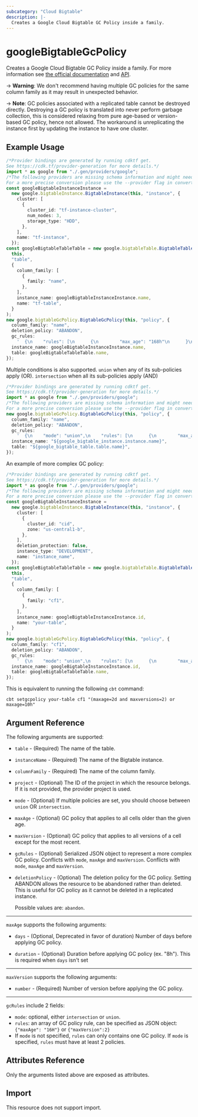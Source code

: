 ```yaml
---
subcategory: "Cloud Bigtable"
description: |-
  Creates a Google Cloud Bigtable GC Policy inside a family.
---
```


# googleBigtableGcPolicy

Creates a Google Cloud Bigtable GC Policy inside a family. For more information see
[the official documentation](https://cloud.google.com/bigtable/) and
[API](https://cloud.google.com/bigtable/docs/go/reference).

\-> **Warning**: We don't recommend having multiple GC policies for the same column
family as it may result in unexpected behavior.

\-> **Note**: GC policies associated with a replicated table cannot be destroyed directly.
Destroying a GC policy is translated into never perform garbage collection, this is
considered relaxing from pure age-based or version-based GC policy, hence not allowed.
The workaround is unreplicating the instance first by updating the instance to have one
cluster.

## Example Usage

```typescript
/*Provider bindings are generated by running cdktf get.
See https://cdk.tf/provider-generation for more details.*/
import * as google from "./.gen/providers/google";
/*The following providers are missing schema information and might need manual adjustments to synthesize correctly: google.
For a more precise conversion please use the --provider flag in convert.*/
const googleBigtableInstanceInstance =
  new google.bigtableInstance.BigtableInstance(this, "instance", {
    cluster: [
      {
        cluster_id: "tf-instance-cluster",
        num_nodes: 3,
        storage_type: "HDD",
      },
    ],
    name: "tf-instance",
  });
const googleBigtableTableTable = new google.bigtableTable.BigtableTable(
  this,
  "table",
  {
    column_family: [
      {
        family: "name",
      },
    ],
    instance_name: googleBigtableInstanceInstance.name,
    name: "tf-table",
  }
);
new google.bigtableGcPolicy.BigtableGcPolicy(this, "policy", {
  column_family: "name",
  deletion_policy: "ABANDON",
  gc_rules:
    '  {\n    "rules": [\n      {\n        "max_age": "168h"\n      }\n    ]\n  }\n',
  instance_name: googleBigtableInstanceInstance.name,
  table: googleBigtableTableTable.name,
});

```

Multiple conditions is also supported. `union` when any of its sub-policies apply (OR). `intersection` when all its sub-policies apply (AND)

```typescript
/*Provider bindings are generated by running cdktf get.
See https://cdk.tf/provider-generation for more details.*/
import * as google from "./.gen/providers/google";
/*The following providers are missing schema information and might need manual adjustments to synthesize correctly: google.
For a more precise conversion please use the --provider flag in convert.*/
new google.bigtableGcPolicy.BigtableGcPolicy(this, "policy", {
  column_family: "name",
  deletion_policy: "ABANDON",
  gc_rules:
    '  {\n    "mode": "union",\n    "rules": [\n      {\n        "max_age": "168h"\n      },\n      {\n        "max_version": 10\n      }\n    ]\n  }\n',
  instance_name: "${google_bigtable_instance.instance.name}",
  table: "${google_bigtable_table.table.name}",
});

```

An example of more complex GC policy:

```typescript
/*Provider bindings are generated by running cdktf get.
See https://cdk.tf/provider-generation for more details.*/
import * as google from "./.gen/providers/google";
/*The following providers are missing schema information and might need manual adjustments to synthesize correctly: google.
For a more precise conversion please use the --provider flag in convert.*/
const googleBigtableInstanceInstance =
  new google.bigtableInstance.BigtableInstance(this, "instance", {
    cluster: [
      {
        cluster_id: "cid",
        zone: "us-central1-b",
      },
    ],
    deletion_protection: false,
    instance_type: "DEVELOPMENT",
    name: "instance_name",
  });
const googleBigtableTableTable = new google.bigtableTable.BigtableTable(
  this,
  "table",
  {
    column_family: [
      {
        family: "cf1",
      },
    ],
    instance_name: googleBigtableInstanceInstance.id,
    name: "your-table",
  }
);
new google.bigtableGcPolicy.BigtableGcPolicy(this, "policy", {
  column_family: "cf1",
  deletion_policy: "ABANDON",
  gc_rules:
    '  {\n    "mode": "union",\n    "rules": [\n      {\n        "max_age": "10h"\n      },\n      {\n        "mode": "intersection",\n        "rules": [\n          {\n            "max_age": "2h"\n          },\n          {\n            "max_version": 2\n          }\n        ]\n      }\n    ]\n  }\n',
  instance_name: googleBigtableInstanceInstance.id,
  table: googleBigtableTableTable.name,
});

```

This is equivalent to running the following `cbt` command:

```console
cbt setgcpolicy your-table cf1 "(maxage=2d and maxversions=2) or maxage=10h"
```

## Argument Reference

The following arguments are supported:

*   `table` - (Required) The name of the table.

*   `instanceName` - (Required) The name of the Bigtable instance.

*   `columnFamily` - (Required) The name of the column family.

*   `project` - (Optional) The ID of the project in which the resource belongs. If it is not provided, the provider project is used.

*   `mode` - (Optional) If multiple policies are set, you should choose between `union` OR `intersection`.

*   `maxAge` - (Optional) GC policy that applies to all cells older than the given age.

*   `maxVersion` - (Optional) GC policy that applies to all versions of a cell except for the most recent.

*   `gcRules` - (Optional) Serialized JSON object to represent a more complex GC policy. Conflicts with `mode`, `maxAge` and `maxVersion`. Conflicts with `mode`, `maxAge` and `maxVersion`.

*   `deletionPolicy` - (Optional) The deletion policy for the GC policy.
    Setting ABANDON allows the resource to be abandoned rather than deleted. This is useful for GC policy as it cannot be deleted in a replicated instance.

    Possible values are: `abandon`.

***

`maxAge` supports the following arguments:

*   `days` - (Optional, Deprecated in favor of duration) Number of days before applying GC policy.

*   `duration` - (Optional) Duration before applying GC policy (ex. "8h"). This is required when `days` isn't set

***

`maxVersion` supports the following arguments:

* `number` - (Required) Number of version before applying the GC policy.

***

`gcRules` include 2 fields:

* `mode`: optional, either `intersection` or `union`.
* `rules`: an array of GC policy rule, can be specified as JSON object: `{"maxAge": "16H"}` or `{"maxVersion":2}`
* If `mode` is not specified, `rules` can only contains one GC policy. If `mode` is specified, `rules` must have at least 2 policies.

## Attributes Reference

Only the arguments listed above are exposed as attributes.

## Import

This resource does not support import.
